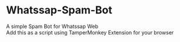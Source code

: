 # Whatssap-Spam-Bot
A simple Spam Bot for Whatssap Web<br/>
Add this as a script using TamperMonkey Extension for your browser


